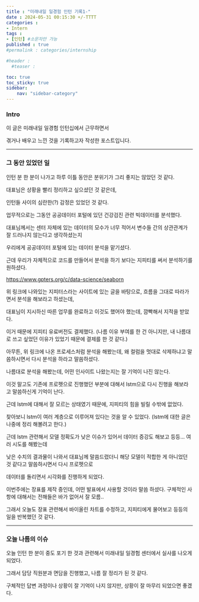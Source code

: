 ```yaml
---
title : "미래내일 일경험 인턴 기록1-"
date : 2024-05-31 00:15:30 +/-TTTT
categories : 
- Intern
tags : 
- [인턴] #소문자만 가능
published : true
#permalink : categories/internship

#header :
  #teaser : 

toc: true
toc_sticky: true
sidebar:
    nav: "sidebar-category"
---
```


### Intro

이 글은 미래내일 일경험 인턴십에서 근무하면서

겪거나 배우고 느낀 것을 기록하고자 작성한 포스트입니다.

* * *

### 그 동안 있었던 일

인턴 분 한 분이 나가고 하루 이틀 동안은 분위기가 그리 좋지는 않았던 것 같다.

대표님은 상황을 빨리 정리하고 싶으셨던 것 같은데, 

인턴들 사이의 심란한(?) 감정은 있었던 것 같다.

업무적으로는 그동안 공공데이터 포털에 있던 건강검진 관련 빅데이터를 분석했다.

대표님께서는 센터 자체에 있는 데이터의 모수가 너무 적어서 변수들 간의 상관관계가 잘 드러나지 않는다고 생각하셨는지

우리에게 공공데이터 포털에 있는 데이터 분석을 맡기셨다.

근데 우리가 자체적으로 코드를 만들어서 분석을 하기 보다는 지피티를 써서 분석하기를 원하셨다.

https://www.gpters.org/c/data-science/seaborn

위 링크에 나와있는 지피터스라는 사이트에 있는 글을 바탕으로, 흐름을 그대로 따라가면서 분석을 해보라고 하셨는데,

대표님이 지시하신 따른 업무를 완료하고 이것도 했어야 했는데, 깜빡해서 지적을 받았다.

이거 때문에 지피티 유료버전도 결제했다. (나름 이유 부여를 한 건 아니지만, 내 나름대로 쓰고 싶었던 이유가 있었기 때문에 결제를 한 것 같다.)

아무튼, 위 링크에 나온 프로세스처럼 분석을 해봤는데, 왜 컬럼을 멋대로 삭제하냐고 말씀하시면서 다시 분석을 하라고 말씀하셨다.

나름대로 분석을 해봤는데, 어떤 인사이트 나왔는지는 잘 기억이 나진 않는다.

이것 말고도 기존에 프로펫으로 진행했던 부분에 대해서 lstm으로 다시 진행을 해보라고 말씀하신게 기억이 난다.

근데 lstm에 대해서 잘 모르는 상태였기 때문에, 지피티의 힘을 빌릴 수밖에 없었다.

찾아보니 lstm이 여러 계층으로 이루어져 있다는 것을 알 수 있었다. (lstm에 대한 글은 나중에 정리 해볼려고 한다.)

근데 lstm 관련해서 모델 정확도가 낮은 이슈가 있어서 데이터 증강도 해보고 등등... 여러 시도를 해봤는데

낮은 수치의 결과물이 나와서 대표님께 말씀드렸더니 해당 모델이 적합한 게 아니었던 것 같다고 말씀하시면서 다시 프로펫으로

데이터를 돌리면서 시각화를 진행하게 되었다.

이번주에는 장표를 제작 중인데, 어떤 발표에서 사용할 것이라 말씀 하셨다. 구체적인 사항에 대해서는 전해들은 바가 없어서 잘 모름..

그래서 오늘도 장표 관련해서 바이올린 차트를 수정하고, 지피티에게 물어보고 등등의 일을 반복했던 것 같다.

* * *

### 오늘 나름의 이슈

오늘 인턴 한 분이 중도 포기 한 것과 관련해서 미래내일 일경험 센터에서 실사를 나오게 되었다.

그래서 담당 직원분과 면담을 진행했고, 나름 잘 정리가 된 것 같다.

구체적인 답변 과정이나 상황이 잘 기억이 나지 않지만, 상황이 잘 마무리 되었으면 좋겠다.

&nbsp;
